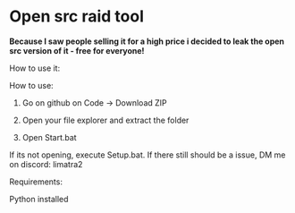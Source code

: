 # Open src raid tool

**Because I saw people selling it for a high price i decided to leak the open src version of it - free for everyone!**

How to use it:

How to use:

1. Go on github on Code -> Download ZIP

2. Open your file explorer and extract the folder

3. Open Start.bat

If its not opening, execute Setup.bat. If there still should be a issue, DM me on discord: limatra2

Requirements:

Python installed
